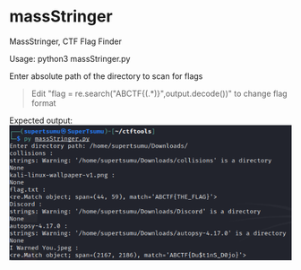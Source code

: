 # massStringer
MassStringer, CTF Flag Finder

Usage: python3 massStringer.py

Enter absolute path of the directory to scan for flags

>Edit "flag = re.search("ABCTF{(.*)}",output.decode())" to change flag format

Expected output:
![Expected Output:\n](https://github.com/supertsumu/massStringer/blob/main/unknown.png)
